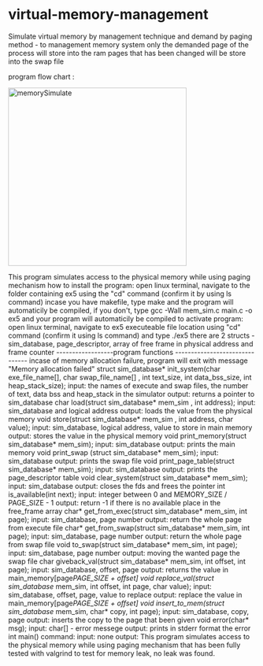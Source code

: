 # virtual-memory-management
Simulate virtual memory by management technique and demand by paging method - to management memory system only the demanded page of the process will store into the ram pages that has been changed will be store into the swap file

program flow chart :


<img width="362" alt="memorySimulate" src="https://user-images.githubusercontent.com/49116851/68526229-44e5d980-02e2-11ea-86e1-c1bdecb57cf9.png">

This program simulates access to the physical memory while using paging mechanism
how to install the program: open linux terminal, navigate to the folder containing ex5 using the "cd" command (confirm it by using ls command) incase you have makefile, type make and the program will automaticily be compiled, if you don't, type gcc -Wall mem_sim.c main.c -o ex5
and your program will automaticily be compiled
to activate program: open linux terminal, navigate to ex5 executeable file location using "cd" command (confirm it using ls command) and type ./ex5
there are 2 structs - sim_database, page_descriptor, array of free frame in physical address and frame counter
------------------program functions -------------------------------
incase of memory allocation failure, program will exit with message "Memory allocation failed" struct sim_database* init_system(char exe_file_name[], char swap_file_name[] , int text_size, int data_bss_size, int heap_stack_size); input: the names of execute and swap files, the number of text, data bss and heap_stack in the simulator output: returns a pointer to sim_database
char load(struct sim_database* mem_sim , int address); input: sim_database and logical address output: loads the value from the physical memory
void store(struct sim_database* mem_sim , int address, char value); input: sim_database, logical address, value to store in main memory output: stores the value in the physical memory
void print_memory(struct sim_database* mem_sim); input: sim_database output: prints the main memory
void print_swap (struct sim_database* mem_sim); input: sim_database output: prints the swap file
void print_page_table(struct sim_database* mem_sim); input: sim_database output: prints the page_descriptor table
void clear_system(struct sim_database* mem_sim); input: sim_database output: closes the fds and frees the pointer
int is_available(int next); input: integer between 0 and MEMORY_SIZE / PAGE_SIZE - 1 output: return -1 if there is no available place in the free_frame array
char* get_from_exec(struct sim_database* mem_sim, int page); input: sim_database, page number output: return the whole page from execute file
char* get_from_swap(struct sim_database* mem_sim, int page); input: sim_database, page number output: return the whole page from swap file
void to_swap(struct sim_database* mem_sim, int page); input: sim_database, page number output: moving the wanted page the swap file
char giveback_val(struct sim_database* mem_sim, int offset, int page); input: sim_database, offset, page output: returns the value in main_memory[page*PAGE_SIZE + offset]
void replace_val(struct sim_database* mem_sim, int offset, int page, char value); input: sim_database, offset, page, value to replace output: replace the value in main_memory[page*PAGE_SIZE + offset]
void insert_to_mem(struct sim_database* mem_sim, char* copy, int page); input: sim_database, copy, page output: inserts the copy to the page that been given
void error(char* msg); input: char[] - error messege output: prints in stderr format the error
int main() command: input: none output: This program simulates access to the physical memory while using paging mechanism that has been fully tested with valgrind to test for memory leak, no leak was found.
